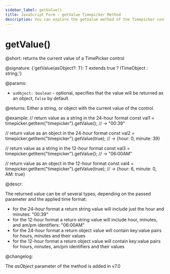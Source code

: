 ```yaml
---
sidebar_label: getValue()
title: JavaScript Form - getValue Timepicker Method 
description: You can explore the getValue method of the Timepicker control of Form in the documentation of the DHTMLX JavaScript UI library. Browse developer guides and API reference, try out code examples and live demos, and download a free 30-day evaluation version of DHTMLX Suite.
---
```


# getValue()

@short: returns the current value of a TimePicker control

@signature: {'getValue<T extends boolean = false>(asObject?: T): T extends true ? ITimeObject : string;'}

@params:
- `asObject: boolean` - optional, specifies that the value will be returned as an object, `false` by default

@returns:
Either a string, or object with the current value of the control.

@example:
// return value as a string in the 24-hour format
const val1 = timepicker.getItem("timepicker").getValue(); 
// -> "00:39" 

// return value as an object in the 24-hour format
const val2 = timepicker.getItem("timepicker").getValue(true);
// -> {hour: 0, minute: 39}

// return value as a string in the 12-hour format
const val3 = timepicker.getItem("timepicker").getValue(); 
// -> "06:00AM"

// return value as an object in the 12-hour format
const val4 = timepicker.getItem("timepicker").getValue(true); 
// -> {hour: 6, minute: 0, AM: true}

@descr:

The returned value can be of several types, depending on the passed parameter and the applied time format:

- for the 24-hour format a return string value will include just the hour and minutes: "00:39"
- for the 12-hour format a return string value will include hour, minutes, and am/pm identifiers: "06:00AM"
- for the 24-hour format a return object value will contain key:value pairs for hours, minutes and their values
- for the 12-hour format a return object value will contain key:value pairs for hours, minutes, am/pm identifiers and their values

@changelog: 

The *asObject* parameter of the method is added in v7.0
